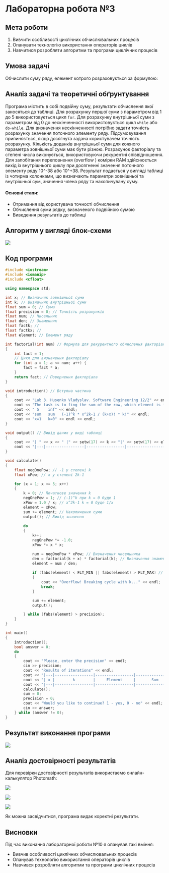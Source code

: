 # Лабораторна робота №3

## Мета роботи

1. Вивчити особливості циклічних обчислювальних процесів
2. Опанувати технологію використання операторів циклів
3. Навчитися розробляти алгоритми та програми циклічних процесів

## Умова задачі

Обчислити суму ряду, елемент котрого розраховується за формулою:



## Аналіз задачі та теоретичні обґрунтування

Програма містить в собі подвійну суму, результати обчислення якої заносяться до таблиці. Для розрахунку першої суми з параметром від 1 до 5 використовується цикл `for`. Для розрахунку внутрішньої суми з параметром від 0 до нескінченності використовується цикл `while` або `do-while`. Для визначення нескінченності потрібно задати точність розрахунку значення поточного элементу ряду. Підсумовування припиняється, якщо досягнута задана користувачем точність розрахунку. Кількість доданків внутрішньої суми для кожного параметра зовнішньої суми має бути різною. Розрахунок факторіалу та степені числа виконується, використовуючи рекурентні співвідношення. Для запобігання переповнення (overflow ) комірки RAM здійснюється вихід із внутрішнього циклу при досягненні значення поточного элементу ряду 10^-38 або 10^+38. Результат подається  у вигляді таблиці із чотирма колонками, що визначають параметри зовнішньої та внутрішньої сум, значення члена ряду та накопичувану суму.

#### Основні етапи:

  - Отримання від користувача точності обчислення
  - Обчислення суми рядку, визначеного подвійною сумою
  - Виведення результатів до таблиці

## Алгоритм у вигляді блок-схеми

![](images/lab_3/scheme.jpeg)

## Код програми

```cpp
#include <iostream>
#include <iomanip>
#include <cfloat>

using namespace std;

int x; // Визначник зовнішньої суми
int k; // Визначник внутрішньої суми
float sum = 0; // Сума
float precision = 0; // Точність розрахунків
float num; // Чисельник
float den; // Знаменник
float factk; //
float factkx; //
float element; // Елемент ряду

int factorial(int num) // Формула для рекурентного обчислення факторіала
{
	int fact = 1;
	// Цикл для визначення факторіалу
	for (int a = 1; a <= num; a++) {
		fact = fact * a;
	}
	return fact; // Повернення факторіала
}

void introduction() // Вступна частина
{
	cout << "Lab 3. Husenko Vladyslav. Software Engineering 12/2" << endl;
	cout << "The task is to fing the sum of the row, which element is found by a given formula" << endl << endl;
	cout << " 5    inf" << endl;
	cout << "sum   sum   (-1)^k * x^2k-1 / (k+x)! * k!" << endl;
	cout << "x=1   k=0" << endl << endl;
}

void output() // Вивід даних у виді таблиці
{
	cout << "| " << x << " |" << setw(17) << k << "|" << setw(17) << element << "|" << setw(17) << sum << "|" << endl;
	cout << "|---|-----------------|-----------------|-----------------|" << endl;
}

void calculate()
{
	float negOnePow; // -1 у степені k
	float xPow; // x у степені 2k-1

	for (x = 1; x <= 5; x++)
	{
		k = 0; // Початкове значення k
		negOnePow = 1; // (-1)^k при k = 0 буде 1
		xPow = 1.0 / x; // x^2k-1 k = 0 буде 1/x
		element = xPow;
		sum += element; // Накопичення суми
		output(); // Вивід значення
		
		do
		{
			k++; 
			negOnePow *= -1.0;
			xPow *= x * x;	

			num = negOnePow * xPow; // Визначення чисельника
			den = factorial(k + x) * factorial(k); // Визначення знаменника
			element = num / den; 
			
			if (fabs(element) < FLT_MIN || fabs(element) > FLT_MAX) // Виконати вихід із програми при перевищенні лімітних значень
			{
				cout << "Overflow! Breaking cycle with k..." << endl;
				break;
			}

			sum += element;
			output();

		} while (fabs(element) > precision);
	}
}

int main()
{
	introduction();
	bool answer = 0;
	do
	{
		cout << "Please, enter the precision" << endl;
		cin >> precision;
		cout << "Results of iterations" << endl;
		cout << "|---|-----------------|-----------------|-----------------|" << endl;
		cout << "| x |        k        |     Element     |       Sum       |" << endl;
		cout << "|---|-----------------|-----------------|-----------------|" << endl;
		calculate();
		sum = 0;
		precision = 0;
		cout << "Would you like to continue? 1 - yes, 0 - no" << endl;
		cin >> answer;
	} while (answer != 0);
}
```

## Результат виконання програми 

![](images/lab_3/result.png)

## Аналіз достовірності результатів

Для перевірки достовірності результатів використаємо онлайн-калькулятор Photomath:

![](images/lab_3/check1.png)

![](images/lab_3/check2.png)

![](images/lab_3/check3.png)

Як можна засвідчитися, програма видає коректні результати.

## Висновки 

Під час виконання лабораторної роботи №10 я опанував такі вміння:
- Вивчив особливості циклічних обчислювальних процесів
- Опанував технологію використання операторів циклів
- Навчився розробляти алгоритми та програми циклічних процесів
